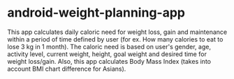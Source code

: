# android-weight-planning-app
This app calculates daily caloric need for weight loss, gain and maintenance within a period of time
defined by user (for ex. How many calories to eat to lose 3 kg in 1 month). The caloric need is based on user's gender, age,
activity level, current weight, height, goal weight and desired time for weight loss/gain.
Also, this app calculates Body Mass Index (takes into account BMI chart difference for Asians).
